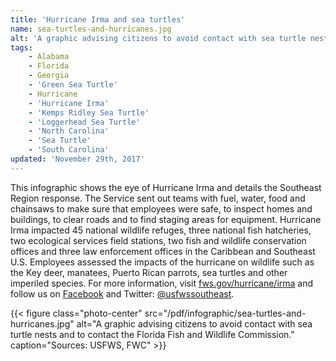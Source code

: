 ```yaml
---
title: 'Hurricane Irma and sea turtles'
name: sea-turtles-and-hurricanes.jpg
alt: 'A graphic advising citizens to avoid contact with sea turtle nests and to contact the Florida Fish and Wildlife Commission.'
tags:
    - Alabama
    - Florida
    - Georgia
    - 'Green Sea Turtle'
    - Hurricane
    - 'Hurricane Irma'
    - 'Kemps Ridley Sea Turtle'
    - 'Loggerhead Sea Turtle'
    - 'North Carolina'
    - 'Sea Turtle'
    - 'South Carolina'
updated: 'November 29th, 2017'
---
```


This infographic shows the eye of Hurricane Irma and details the Southeast Region response. The Service sent out teams with fuel, water, food and chainsaws to make sure that employees were safe, to inspect homes and buildings, to clear roads and to find staging areas for equipment. Hurricane Irma impacted 45 national wildlife refuges, three national fish hatcheries, two ecological services field stations, two fish and wildlife conservation offices and three law enforcement offices in the Caribbean and Southeast U.S. Employees assessed the impacts of the hurricane on wildlife such as the Key deer, manatees, Puerto Rican parrots, sea turtles and other imperiled species. For more information, visit [fws.gov/hurricane/irma](https://www.fws.gov/hurricane/irma) and follow us on [Facebook](https://www.facebook.com/usfwssoutheast) and Twitter: [@usfwssoutheast](https://www.twitter.com/usfwssoutheast).

{{< figure class="photo-center" src="/pdf/infographic/sea-turtles-and-hurricanes.jpg" alt="A graphic advising citizens to avoid contact with sea turtle nests and to contact the Florida Fish and Wildlife Commission." caption="Sources: USFWS, FWC" >}}
